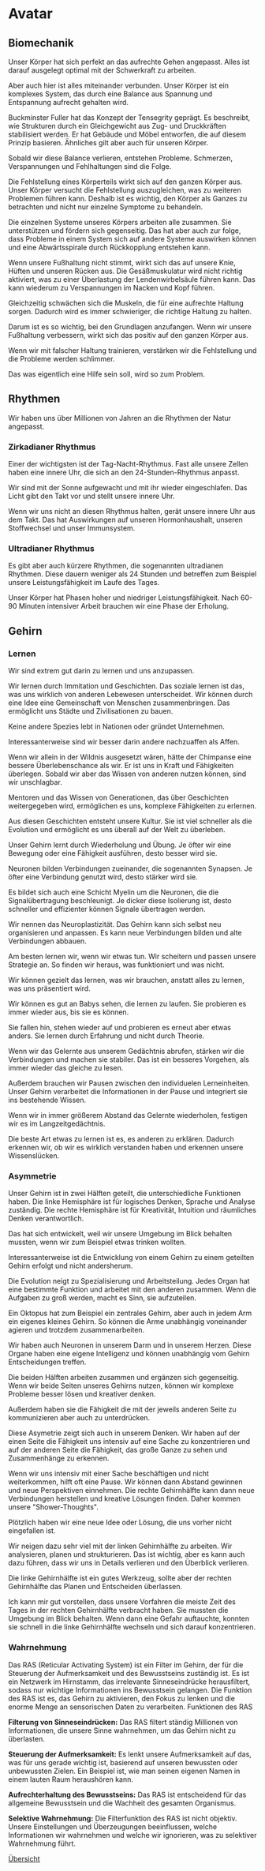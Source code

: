 # Avatar

## Biomechanik

Unser Körper hat sich perfekt an das aufrechte Gehen angepasst. Alles ist darauf ausgelegt optimal mit der Schwerkraft zu arbeiten.

Aber auch hier ist alles miteinander verbunden. Unser Körper ist ein komplexes System, das durch eine Balance aus Spannung und Entspannung aufrecht gehalten wird.

Buckminster Fuller hat das Konzept der Tensegrity geprägt. Es beschreibt, wie Strukturen durch ein Gleichgewicht aus Zug- und Druckkräften stabilisiert werden. Er hat Gebäude und Möbel entworfen, die auf diesem Prinzip basieren. Ähnliches gilt aber auch für unseren Körper.

Sobald wir diese Balance verlieren, entstehen Probleme. Schmerzen, Verspannungen und Fehlhaltungen sind die Folge.

Die Fehlstellung eines Körperteils wirkt sich auf den ganzen Körper aus. Unser Körper versucht die Fehlstellung auszugleichen, was zu weiteren Problemen führen kann. Deshalb ist es wichtig, den Körper als Ganzes zu betrachten und nicht nur einzelne Symptome zu behandeln.

Die einzelnen Systeme unseres Körpers arbeiten alle zusammen. Sie unterstützen und fördern sich gegenseitig. Das hat aber auch zur folge, dass Probleme in einem System sich auf andere Systeme auswirken können und eine Abwärtsspirale durch Rückkopplung entstehen kann.

Wenn unsere Fußhaltung nicht stimmt, wirkt sich das auf unsere Knie, Hüften und unseren Rücken aus. Die Gesäßmuskulatur wird nicht richtig aktiviert, was zu einer Überlastung der Lendenwirbelsäule führen kann. Das kann wiederum zu Verspannungen im Nacken und Kopf führen.

Gleichzeitig schwächen sich die Muskeln, die für eine aufrechte Haltung sorgen. Dadurch wird es immer schwieriger, die richtige Haltung zu halten.

Darum ist es so wichtig, bei den Grundlagen anzufangen. Wenn wir unsere Fußhaltung verbessern, wirkt sich das positiv auf den ganzen Körper aus.

Wenn wir mit falscher Haltung trainieren, verstärken wir die Fehlstellung und die Probleme werden schlimmer.

Das was eigentlich eine Hilfe sein soll, wird so zum Problem.

## Rhythmen

Wir haben uns über Millionen von Jahren an die Rhythmen der Natur angepasst.

### Zirkadianer Rhythmus

Einer der wichtigsten ist der Tag-Nacht-Rhythmus. Fast alle unsere Zellen haben eine innere Uhr, die sich an den 24-Stunden-Rhythmus anpasst.

Wir sind mit der Sonne aufgewacht und mit ihr wieder eingeschlafen. Das Licht gibt den Takt vor und stellt unsere innere Uhr.

Wenn wir uns nicht an diesen Rhythmus halten, gerät unsere innere Uhr aus dem Takt. Das hat Auswirkungen auf unseren Hormonhaushalt, unseren Stoffwechsel und unser Immunsystem.

### Ultradianer Rhythmus

Es gibt aber auch kürzere Rhythmen, die sogenannten ultradianen Rhythmen. Diese dauern weniger als 24 Stunden und betreffen zum Beispiel unsere Leistungsfähigkeit im Laufe des Tages.

Unser Körper hat Phasen hoher und niedriger Leistungsfähigkeit. Nach 60-90 Minuten intensiver Arbeit brauchen wir eine Phase der Erholung.

## Gehirn

### Lernen

Wir sind extrem gut darin zu lernen und uns anzupassen.

Wir lernen durch Immitation und Geschichten. Das soziale lernen ist das, was uns wirklich von anderen Lebewesen unterscheidet. Wir können durch eine Idee eine Gemeinschaft von Menschen zusammenbringen. Das ermöglicht uns Städte und Zivilisationen zu bauen.

Keine andere Spezies lebt in Nationen oder gründet Unternehmen.

Interessanterweise sind wir besser darin andere nachzuaffen als Affen.

Wenn wir allein in der Wildnis ausgesetzt wären, hätte der Chimpanse eine bessere Überlebenschance als wir. Er ist uns in Kraft und Fähigkeiten überlegen. Sobald wir aber das Wissen von anderen nutzen können, sind wir unschlagbar.

Mentoren und das Wissen von Generationen, das über Geschichten weitergegeben wird, ermöglichen es uns, komplexe Fähigkeiten zu erlernen.

Aus diesen Geschichten entsteht unsere Kultur. Sie ist viel schneller als die Evolution und ermöglicht es uns überall auf der Welt zu überleben.

Unser Gehirn lernt durch Wiederholung und Übung. Je öfter wir eine Bewegung oder eine Fähigkeit ausführen, desto besser wird sie.

Neuronen bilden Verbindungen zueinander, die sogenannten Synapsen. Je öfter eine Verbindung genutzt wird, desto stärker wird sie.

Es bildet sich auch eine Schicht Myelin um die Neuronen, die die Signalübertragung beschleunigt. Je dicker diese Isolierung ist, desto schneller und effizienter können Signale übertragen werden.

Wir nennen das Neuroplastizität. Das Gehirn kann sich selbst neu organisieren und anpassen. Es kann neue Verbindungen bilden und alte Verbindungen abbauen.

Am besten lernen wir, wenn wir etwas tun. Wir scheitern und passen unsere Strategie an. So finden wir heraus, was funktioniert und was nicht.

Wir können gezielt das lernen, was wir brauchen, anstatt alles zu lernen, was uns präsentiert wird.

Wir können es gut an Babys sehen, die lernen zu laufen. Sie probieren es immer wieder aus, bis sie es können.

Sie fallen hin, stehen wieder auf und probieren es erneut aber etwas anders. Sie lernen durch Erfahrung und nicht durch Theorie.

Wenn wir das Gelernte aus unserem Gedächtnis abrufen, stärken wir die Verbindungen und machen sie stabiler. Das ist ein besseres Vorgehen, als immer wieder das gleiche zu lesen.

Außerdem brauchen wir Pausen zwischen den individuelen Lerneinheiten. Unser Gehirn verarbeitet die Informationen in der Pause und integriert sie ins bestehende Wissen.

Wenn wir in immer größerem Abstand das Gelernte wiederholen, festigen wir es im Langzeitgedächtnis.

Die beste Art etwas zu lernen ist es, es anderen zu erklären. Dadurch erkennen wir, ob wir es wirklich verstanden haben und erkennen unsere Wissenslücken.

### Asymmetrie

Unser Gehirn ist in zwei Hälften geteilt, die unterschiedliche Funktionen haben. Die linke Hemisphäre ist für logisches Denken, Sprache und Analyse zuständig. Die rechte Hemisphäre ist für Kreativität, Intuition und räumliches Denken verantwortlich.

Das hat sich entwickelt, weil wir unsere Umgebung im Blick behalten mussten, wenn wir zum Beispiel etwas trinken wollten.

Interessanterweise ist die Entwicklung von einem Gehirn zu einem geteilten Gehirn erfolgt und nicht andersherum.

Die Evolution neigt zu Spezialisierung und Arbeitsteilung. Jedes Organ hat eine bestimmte Funktion und arbeitet mit den anderen zusammen. Wenn die Aufgaben zu groß werden, macht es Sinn, sie aufzuteilen.

Ein Oktopus hat zum Beispiel ein zentrales Gehirn, aber auch in jedem Arm ein eigenes kleines Gehirn. So können die Arme unabhängig voneinander agieren und trotzdem zusammenarbeiten.

Wir haben auch Neuronen in unserem Darm und in unserem Herzen. Diese Organe haben eine eigene Intelligenz und können unabhängig vom Gehirn Entscheidungen treffen.

Die beiden Hälften arbeiten zusammen und ergänzen sich gegenseitig. Wenn wir beide Seiten unseres Gehirns nutzen, können wir komplexe Probleme besser lösen und kreativer denken.

Außerdem haben sie die Fähigkeit die mit der jeweils anderen Seite zu kommunizieren aber auch zu unterdrücken.

Diese Asymetrie zeigt sich auch in unserem Denken. Wir haben auf der einen Seite die Fähigkeit uns intensiv auf eine Sache zu konzentrieren und auf der anderen Seite die Fähigkeit, das große Ganze zu sehen und Zusammenhänge zu erkennen.

Wenn wir uns intensiv mit einer Sache beschäftigen und nicht weiterkommen, hilft oft eine Pause. Wir können dann Abstand gewinnen und neue Perspektiven einnehmen. Die rechte Gehirnhälfte kann dann neue Verbindungen herstellen und kreative Lösungen finden. Daher kommen unsere "Shower-Thoughts".

Plötzlich haben wir eine neue Idee oder Lösung, die uns vorher nicht eingefallen ist.

Wir neigen dazu sehr viel mit der linken Gehirnhälfte zu arbeiten. Wir analysieren, planen und strukturieren. Das ist wichtig, aber es kann auch dazu führen, dass wir uns in Details verlieren und den Überblick verlieren.

Die linke Gehirnhälfte ist ein gutes Werkzeug, sollte aber der rechten Gehirnhälfte das Planen und Entscheiden überlassen.

Ich kann mir gut vorstellen, dass unsere Vorfahren die meiste Zeit des Tages in der rechten Gehirnhälfte verbracht haben. Sie mussten die Umgebung im Blick behalten. Wenn dann eine Gefahr auftauchte, konnten sie schnell in die linke Gehirnhälfte wechseln und sich darauf konzentrieren.

### Wahrnehmung

Das RAS (Reticular Activating System) ist ein Filter im Gehirn, der für die Steuerung der Aufmerksamkeit und des Bewusstseins zuständig ist. Es ist ein Netzwerk im Hirnstamm, das irrelevante Sinneseindrücke herausfiltert, sodass nur wichtige Informationen ins Bewusstsein gelangen. Die Funktion des RAS ist es, das Gehirn zu aktivieren, den Fokus zu lenken und die enorme Menge an sensorischen Daten zu verarbeiten.
Funktionen des RAS

**Filterung von Sinneseindrücken:**
Das RAS filtert ständig Millionen von Informationen, die unsere Sinne wahrnehmen, um das Gehirn nicht zu überlasten.

**Steuerung der Aufmerksamkeit:**
Es lenkt unsere Aufmerksamkeit auf das, was für uns gerade wichtig ist, basierend auf unseren bewussten oder unbewussten Zielen. Ein Beispiel ist, wie man seinen eigenen Namen in einem lauten Raum heraushören kann.

**Aufrechterhaltung des Bewusstseins:**
Das RAS ist entscheidend für das allgemeine Bewusstsein und die Wachheit des gesamten Organismus.

**Selektive Wahrnehmung:**
Die Filterfunktion des RAS ist nicht objektiv. Unsere Einstellungen und Überzeugungen beeinflussen, welche Informationen wir wahrnehmen und welche wir ignorieren, was zu selektiver Wahrnehmung führt.

[Übersicht](/eudaimonica)